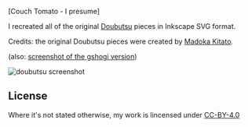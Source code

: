 [Couch Tomato - I presume]

I recreated all of the original [Doubutsu](https://en.wikipedia.org/wiki/D%C5%8Dbutsu_sh%C5%8Dgi) pieces in Inkscape SVG format.

Credits: the original Doubutsu pieces were created by [Madoka Kitato](https://en.wikipedia.org/wiki/Madoka_Kitao).

(also: [screenshot of the gshogi version](https://raw.githubusercontent.com/Ka-hu/shogi-pieces/master/_screenshots/scrot_doubutsu_gshogi.png))

![doubutsu screenshot](https://raw.githubusercontent.com/Ka-hu/shogi-pieces/master/_screenshots/scrot_doubutsu_xboard.png)

## License

Where it's not stated otherwise, my work is lincensed under [CC-BY-4.0](https://choosealicense.com/licenses/cc-by-4.0)
